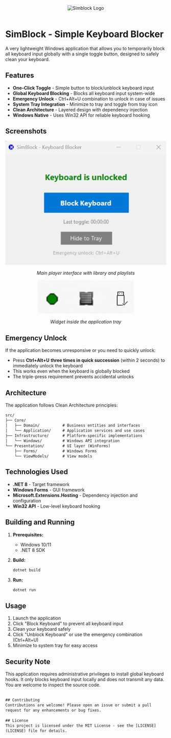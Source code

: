 <div align="center">
    <img src="logo.ico" alt="Simblock Logo" width="128">
    <br><br>
</div>

# SimBlock - Simple Keyboard Blocker

A very lightweight Windows application that allows you to temporarily block all keyboard input globally with a single toggle button, designed to safely clean your keyboard.

## Features

-  **One-Click Toggle** - Simple button to block/unblock keyboard input
-  **Global Keyboard Blocking** - Blocks all keyboard input system-wide
-  **Emergency Unlock** - Ctrl+Alt+U combination to unlock in case of issues
-  **System Tray Integration** - Minimize to tray and toggle from tray icon
-  **Clean Architecture** - Layered design with dependency injection
-  **Windows Native** - Uses Win32 API for reliable keyboard hooking

## Screenshots

<div align="center">
  <img src="docs/images/main_interface.png" alt="Main Interface" width="600">
  <p><i>Main player interface with library and playlists</i></p>
  
  <img src="docs/images/tray.png" alt="Mini Player" width="300">
  <p><i>Widget inside the application tray</i></p>
</div>

## Emergency Unlock

If the application becomes unresponsive or you need to quickly unlock:
- Press **Ctrl+Alt+U** **three times in quick succession** (within 2 seconds) to immediately unlock the keyboard
- This works even when the keyboard is globally blocked
- The triple-press requirement prevents accidental unlocks

## Architecture

The application follows Clean Architecture principles:

```
src/
├── Core/
│   ├── Domain/          # Business entities and interfaces
│   └── Application/     # Application services and use cases
├── Infrastructure/      # Platform-specific implementations
│   └── Windows/         # Windows API integration
└── Presentation/        # UI layer (WinForms)
    ├── Forms/           # Windows Forms
    └── ViewModels/      # View models
```

## Technologies Used

- **.NET 8** - Target framework
- **Windows Forms** - GUI framework
- **Microsoft.Extensions.Hosting** - Dependency injection and configuration
- **Win32 API** - Low-level keyboard hooking


## Building and Running

1. **Prerequisites:**
   - Windows 10/11
   - .NET 8 SDK

2. **Build:**
   ```powershell
   dotnet build
   ```

3. **Run:**
   ```powershell
   dotnet run
   ```

## Usage

1. Launch the application
2. Click "Block Keyboard" to prevent all keyboard input
3. Clean your keyboard safely
4. Click "Unblock Keyboard" or use the emergency combination (Ctrl+Alt+U)
5. Minimize to system tray for easy access

## Security Note

This application requires administrative privileges to install global keyboard hooks. It only blocks keyboard input locally and does not transmit any data. You are welcome to inspect the source code. 
```

## Contributing
Contributions are welcome! Please open an issue or submit a pull request for any enhancements or bug fixes.

## License
This project is licensed under the MIT License - see the [LICENSE](LICENSE) file for details.